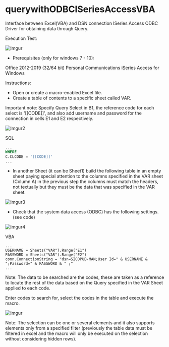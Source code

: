 # querywithODBCISeriesAccessVBA
Interface between Excel(VBA) and DSN connection ISeries Access ODBC Driver for obtaining data through Query.


Execution Test:

![Imgur](https://i.imgur.com/qdLrgvZ.gif)

* Prerequisites (only for windows 7 - 10):

Office 2012-2019 (32/64 bit)
Personal Communications iSeries Access for Windows

Instructions:

* Open or create a macro-enabled Excel file.
* Create a table of contents to a specific sheet called VAR.

Important note: Specify Query Select in B1, the reference code for each select is '[[CODE]]', and also add username and password for the connection in cells E1 and E2 respectively.

![Imgur2](https://i.imgur.com/JPWxF55.png)

SQL 

```SQL
...
WHERE
C.CLCODE = '[[CODE]]'
...
```

* In another Sheet (it can be Sheet1) build the following table in an empty sheet paying special attention to the columns specified in the VAR sheet (Column A) in the previous step the columns must match the headers, not textually but they must be the data that was specified in the VAR sheet.

![Imgur3](https://i.imgur.com/VWyjiod.png)

* Check that the system data access (ODBC) has the following settings. (see code)

![Imgur4](https://i.imgur.com/iZ5JITV.png)

VBA 

```VBA
...
USERNAME = Sheets("VAR").Range("E1")
PASSWORD = Sheets("VAR").Range("E2")
conn.ConnectionString = "dsn=SICOPUB-MAN;User Id=" & USERNAME & ";Password=" & PASSWORD & " ;"
...
```

Note: The data to be searched are the codes, these are taken as a reference to locate the rest of the data based on the Query specified in the VAR Sheet applied to each code.

Enter codes to search for, select the codes in the table and execute the macro.

![Imgur](https://i.imgur.com/qdLrgvZ.gif)

Note: The selection can be one or several elements and it also supports elements only from a specified filter (previously the table data must be filtered in excel and the macro will only be executed on the selection without considering hidden rows).
